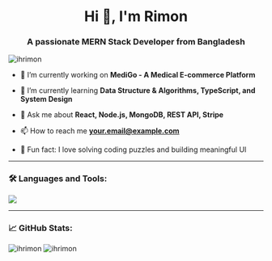 <h1 align="center">Hi 👋, I'm Rimon</h1>
<h3 align="center">A passionate MERN Stack Developer from Bangladesh</h3>

<p align="left"> <img src="https://komarev.com/ghpvc/?username=ihrimon&label=Profile%20views&color=0e75b6&style=flat" alt="ihrimon" /> </p>

- 🔭 I’m currently working on **MediGo - A Medical E-commerce Platform**

- 🌱 I’m currently learning **Data Structure & Algorithms, TypeScript, and System Design**

- 💬 Ask me about **React, Node.js, MongoDB, REST API, Stripe**

- 📫 How to reach me **your.email@example.com**

- 🧠 Fun fact: I love solving coding puzzles and building meaningful UI

---

### 🛠️ Languages and Tools:
<p align="left">
  <img src="https://skillicons.dev/icons?i=html,css,js,ts,react,nextjs,nodejs,express,mongodb,tailwind,figma,github,vscode" />
</p>

---

### 📈 GitHub Stats:
<p>
  <img src="https://github-readme-stats.vercel.app/api?username=ihrimon&show_icons=true&locale=en" alt="ihrimon" />
  <img src="https://github-readme-streak-stats.herokuapp.com/?user=ihrimon" alt="ihrimon" />
</p>
